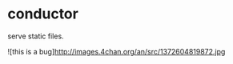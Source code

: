conductor
=========
serve static files.

![this is a bug]http://images.4chan.org/an/src/1372604819872.jpg
